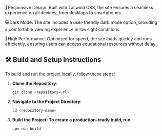 🚀Responsive Design: Built with Tailwind CSS, the site ensures a seamless experience on all devices, from desktops to smartphones.

💻Dark Mode: The site includes a user-friendly dark mode option, providing a comfortable viewing experience in low-light conditions.

🚀High Performance: Optimized for speed, the site loads quickly and runs efficiently, ensuring users can access educational resources without delay.


## 🛠️ Build and Setup Instructions

To build and run the project locally, follow these steps:

1. **Clone the Repository**:
   ```bash
   git clone <repository-url>

2. **Navigate to the Project Directory**:
   ```bash
   cd <repository-name>

4. **Build the Project: To create a production-ready build, run**:
   ```bash
   npm run build
